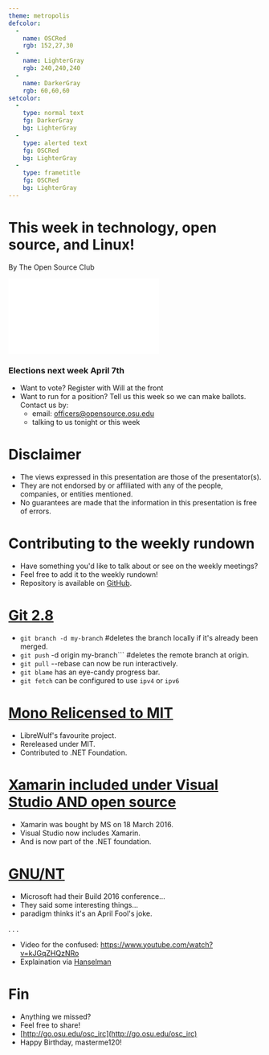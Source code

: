 ```yaml
---
theme: metropolis
defcolor:
  -
    name: OSCRed
    rgb: 152,27,30
  -
    name: LighterGray
    rgb: 240,240,240
  -
    name: DarkerGray
    rgb: 60,60,60
setcolor:
  -
    type: normal text
    fg: DarkerGray
    bg: LighterGray
  -
    type: alerted text
    fg: OSCRed
    bg: LighterGray
  -
    type: frametitle
    fg: OSCRed
    bg: LighterGray
---
```


# This week in technology, open source, and Linux!

By The Open Source Club

![OSC Logo](../../common/osc-logo.pdf "Open Source Club at Ohio State Logo")

### Elections next week April 7th
* Want to vote? Register with Will at the front
* Want to run for a position? Tell us this week so we can make ballots. Contact us by:
  * email: officers@opensource.osu.edu
  * talking to us tonight or this week

# Disclaimer
* The views expressed in this presentation are those of the presentator(s).
* They are not endorsed by or affiliated with any of the people, companies, or entities mentioned.
* No guarantees are made that the information in this presentation is free of errors.

# Contributing to the weekly rundown
* Have something you'd like to talk about or see on the weekly meetings?
* Feel free to add it to the weekly rundown!
* Repository is available on [GitHub](https://github.com/OSUOSC/osc-weekly-rundown).


# [Git 2.8](https://git.kernel.org/cgit/git/git.git/plain/Documentation/RelNotes/2.8.0.txt)
* ```git branch -d my-branch``` #deletes the branch locally if it's already been merged.
* ```git push``` -d origin my-branch``` #deletes the remote branch at origin.
* ```git pull``` --rebase can now be run interactively.
* ```git blame``` has an eye-candy progress bar.
* ```git fetch``` can be configured to use ```ipv4``` or ```ipv6```

# [Mono Relicensed to MIT](http://www.mono-project.com/news/2016/03/31/mono-relicensed-mit)
* LibreWulf's favourite project.
* Rereleased under MIT.
* Contributed to .NET Foundation.

# [Xamarin included under Visual Studio AND open source](https://blog.xamarin.com/xamarin-for-all)
* Xamarin was bought by MS on 18 March 2016.
* Visual Studio now includes Xamarin.
* And is now part of the .NET foundation.


# [GNU/NT](https://build.microsoft.com)
* Microsoft had their Build 2016 conference...
* They said some interesting things...
* paradigm thinks it's an April Fool's joke.

. . .

* Video for the confused: https://www.youtube.com/watch?v=kJGqZHQzNRo
* Explaination via [Hanselman](www.hanselman.com/blog/DevelopersCanRunBashShellAndUsermodeUbuntuLinuxBinariesOnWindows10.aspx)

# Fin
* Anything we missed?
* Feel free to share!
* [http://go.osu.edu/osc_irc](http://go.osu.edu/osc_irc)
* Happy Birthday, masterme120! 
